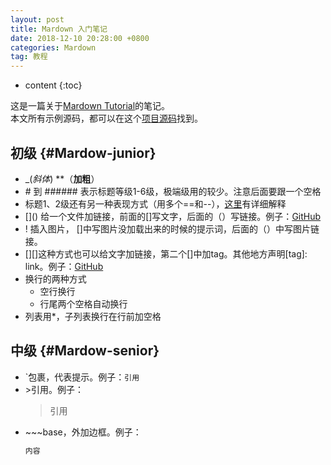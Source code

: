 ```yaml
---
layout: post
title: Mardown 入门笔记
date: 2018-12-10 20:28:00 +0800
categories: Mardown
tag: 教程
---
```

* content
{:toc}


这是一篇关于[Mardown Tutorial](https://www.markdowntutorial.com/)的笔记。  
本文所有示例源码，都可以在这个[项目源码](https://github.com/hqglichao/hqglichao.github.io)找到。  

初级                       {#Mardow-junior}
------------------------------------------

* _(_斜体_) \**（**加粗**）
* \# 到 \###### 表示标题等级1-6级，极端级用的较少。注意后面要跟一个空格
* 标题1、2级还有另一种表现方式（用多个==和--），[这里](https://wastemobile.gitbooks.io/gitbook-chinese/content/format/markdown.html)有详细解释
* \[]() 给一个文件加链接，前面的\[]写文字，后面的（）写链接。例子：[GitHub](https:\\www.github.com)
* \![]() 插入图片， \[]中写图片没加载出来的时候的提示词，后面的（）中写图片链接。
* \[]\[]这种方式也可以给文字加链接，第二个\[]中加tag。其他地方声明\[tag]: link。例子：[GitHub][linkName]
* 换行的两种方式
  * 空行换行
  * 行尾两个空格自动换行
* 列表用\*，子列表换行在行前加空格

[linkName]: https:\\\\www.github.com

中级                     {#Mardow-senior}
------------------------------------------

* \`包裹，代表提示。例子：`引用`
* \>引用。例子：
  >引用
* \~~~base，外加边框。例子：
  ~~~bash
  内容
  ~~~
